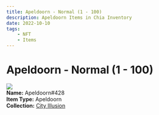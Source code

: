 ```yaml
---
title: Apeldoorn - Normal (1 - 100)
description: Apeldoorn Items in Chia Inventory
date: 2022-10-10
tags:
    - NFT
    - Items
---
```


# Apeldoorn - Normal (1 - 100)
<div class="item_thumbnail">
<img loading="lazy" src="https://myzz3qcmfttamy4jjzi3apmmprpmqse5mo5ctbas7b5yfn2kv4.arweave.net/ZjOdwEws5gZjiU5RsD2MfF7ISJ1juim_EEvh7grdKr4"><br/>
<div><strong>Name:</strong> Apeldoorn#428</div>
<div><strong>Item Type:</strong> Apeldoorn</div>
<div><strong>Collection:</strong> <a href="https://www.spacescan.io/xch/nft/collection/col1lend2dcn558km4wcwta4xnkfv3xpcmlp9kyt0m909emvfxechlyqdl5ndg">City Illusion</a></div>
</div>

